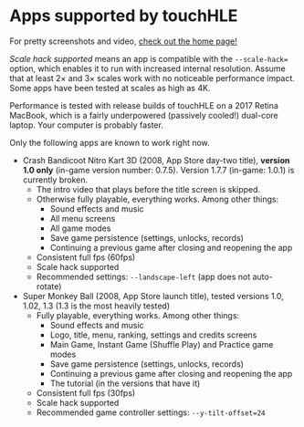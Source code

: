 # Apps supported by touchHLE

For pretty screenshots and video, [check out the home page!](https://touchhle.org/)

_Scale hack supported_ means an app is compatible with the `--scale-hack=` option, which enables it to run with increased internal resolution. Assume that at least 2× and 3× scales work with no noticeable performance impact. Some apps have been tested at scales as high as 4K.

Performance is tested with release builds of touchHLE on a 2017 Retina MacBook, which is a fairly underpowered (passively cooled!) dual-core laptop. Your computer is probably faster.

Only the following apps are known to work right now.

- Crash Bandicoot Nitro Kart 3D (2008, App Store day-two title), **version 1.0 only** (in-game version number: 0.7.5). Version 1.7.7 (in-game: 1.0.1) is currently broken.
  - The intro video that plays before the title screen is skipped.
  - Otherwise fully playable, everything works. Among other things:
    - Sound effects and music
    - All menu screens
    - All game modes
    - Save game persistence (settings, unlocks, records)
    - Continuing a previous game after closing and reopening the app
  - Consistent full fps (60fps)
  - Scale hack supported
  - Recommended settings: `--landscape-left` (app does not auto-rotate)
- Super Monkey Ball (2008, App Store launch title), tested versions 1.0, 1.02, 1.3 (1.3 is the most heavily tested)
  - Fully playable, everything works. Among other things:
    - Sound effects and music
    - Logo, title, menu, ranking, settings and credits screens
    - Main Game, Instant Game (Shuffle Play) and Practice game modes
    - Save game persistence (settings, unlocks, records)
    - Continuing a previous game after closing and reopening the app
    - The tutorial (in the versions that have it)
  - Consistent full fps (30fps)
  - Scale hack supported
  - Recommended game controller settings: `--y-tilt-offset=24`
